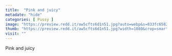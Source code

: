 ```yaml
---
title:  "Pink and juicy"
metadate: "hide"
categories: [ Pussy ]
image: "https://preview.redd.it/aw5cfts6d1n51.jpg?auto=webp&s=833fc6582cf78e0507cb114f0f3ac33fc04cbb71"
thumb: "https://preview.redd.it/aw5cfts6d1n51.jpg?width=1080&crop=smart&auto=webp&s=088d1d88a62dff50487c11e925f25855f6a85625"
visit: ""
---
```

Pink and juicy
